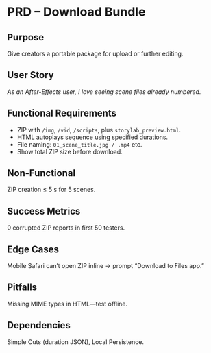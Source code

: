 # PRD – Download Bundle

## Purpose

Give creators a portable package for upload or further editing.

## User Story

_As an After-Effects user, I love seeing scene files already numbered._

## Functional Requirements

- ZIP with `/img`, `/vid`, `/scripts`, plus `storylab_preview.html`.
- HTML autoplays sequence using specified durations.
- File naming: `01_scene_title.jpg / .mp4` etc.
- Show total ZIP size before download.

## Non-Functional

ZIP creation ≤ 5 s for 5 scenes.

## Success Metrics

0 corrupted ZIP reports in first 50 testers.

## Edge Cases

Mobile Safari can’t open ZIP inline → prompt “Download to Files app.”

## Pitfalls

Missing MIME types in HTML—test offline.

## Dependencies

Simple Cuts (duration JSON), Local Persistence.
